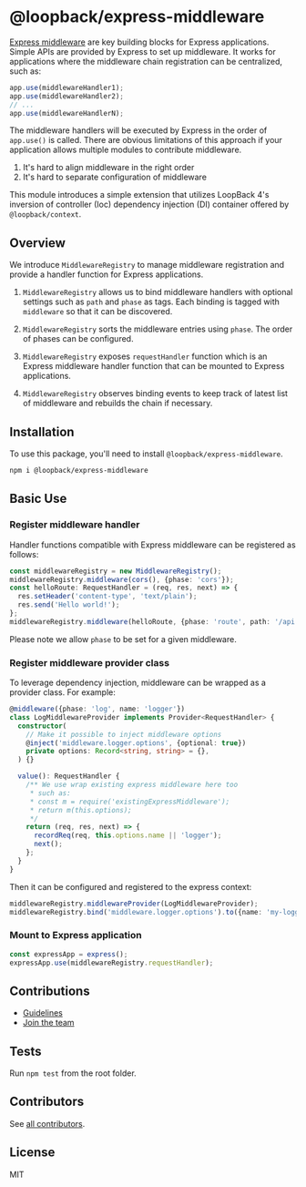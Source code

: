 # @loopback/express-middleware

[Express middleware](https://expressjs.com/en/guide/using-middleware.html) are
key building blocks for Express applications. Simple APIs are provided by
Express to set up middleware. It works for applications where the middleware
chain registration can be centralized, such as:

```js
app.use(middlewareHandler1);
app.use(middlewareHandler2);
// ...
app.use(middlewareHandlerN);
```

The middleware handlers will be executed by Express in the order of `app.use()`
is called. There are obvious limitations of this approach if your application
allows multiple modules to contribute middleware.

1. It's hard to align middleware in the right order
2. It's hard to separate configuration of middleware

This module introduces a simple extension that utilizes LoopBack 4's inversion
of controller (Ioc) dependency injection (DI) container offered by
`@loopback/context`.

## Overview

We introduce `MiddlewareRegistry` to manage middleware registration and provide
a handler function for Express applications.

1. `MiddlewareRegistry` allows us to bind middleware handlers with optional
   settings such as `path` and `phase` as tags. Each binding is tagged with
   `middleware` so that it can be discovered.

2. `MiddlewareRegistry` sorts the middleware entries using `phase`. The order of
   phases can be configured.

3. `MiddlewareRegistry` exposes `requestHandler` function which is an Express
   middleware handler function that can be mounted to Express applications.

4. `MiddlewareRegistry` observes binding events to keep track of latest list of
   middleware and rebuilds the chain if necessary.

## Installation

To use this package, you'll need to install `@loopback/express-middleware`.

```sh
npm i @loopback/express-middleware
```

## Basic Use

### Register middleware handler

Handler functions compatible with Express middleware can be registered as
follows:

```ts
const middlewareRegistry = new MiddlewareRegistry();
middlewareRegistry.middleware(cors(), {phase: 'cors'});
const helloRoute: RequestHandler = (req, res, next) => {
  res.setHeader('content-type', 'text/plain');
  res.send('Hello world!');
};
middlewareRegistry.middleware(helloRoute, {phase: 'route', path: '/api'});
```

Please note we allow `phase` to be set for a given middleware.

### Register middleware provider class

To leverage dependency injection, middleware can be wrapped as a provider class.
For example:

```ts
@middleware({phase: 'log', name: 'logger'})
class LogMiddlewareProvider implements Provider<RequestHandler> {
  constructor(
    // Make it possible to inject middleware options
    @inject('middleware.logger.options', {optional: true})
    private options: Record<string, string> = {},
  ) {}

  value(): RequestHandler {
    /** We use wrap existing express middleware here too
     * such as:
     * const m = require('existingExpressMiddleware');
     * return m(this.options);
     */
    return (req, res, next) => {
      recordReq(req, this.options.name || 'logger');
      next();
    };
  }
}
```

Then it can be configured and registered to the express context:

```ts
middlewareRegistry.middlewareProvider(LogMiddlewareProvider);
middlewareRegistry.bind('middleware.logger.options').to({name: 'my-logger'});
```

### Mount to Express application

```ts
const expressApp = express();
expressApp.use(middlewareRegistry.requestHandler);
```

## Contributions

- [Guidelines](https://github.com/strongloop/loopback-next/blob/master/docs/CONTRIBUTING.md)
- [Join the team](https://github.com/strongloop/loopback-next/issues/110)

## Tests

Run `npm test` from the root folder.

## Contributors

See
[all contributors](https://github.com/strongloop/loopback-next/graphs/contributors).

## License

MIT
